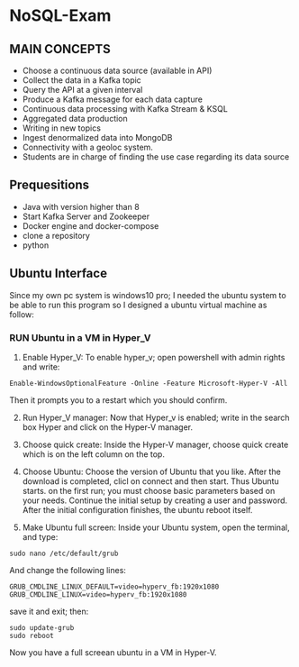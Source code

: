 # NoSQL-Exam


## MAIN CONCEPTS

* Choose a continuous data source (available in API)
* Collect the data in a Kafka topic
* Query the API at a given interval
* Produce a Kafka message for each data capture
* Continuous data processing with Kafka Stream & KSQL
* Aggregated data production
* Writing in new topics
* Ingest denormalized data into MongoDB
* Connectivity with a geoloc system.
* Students are in charge of finding the use case regarding its data source

## Prequesitions
* Java with version higher than 8
* Start Kafka Server and Zookeeper
* Docker engine and docker-compose
* clone a repository
* python

## Ubuntu Interface
Since my own pc system is windows10 pro; I needed the ubuntu system to be able to run this program so I designed a ubuntu virtual machine as follow:

### RUN Ubuntu in a VM in Hyper_V

1. Enable Hyper_V:
  To enable hyper_v; open powershell with admin rights and write:
  ```
  Enable-WindowsOptionalFeature -Online -Feature Microsoft-Hyper-V -All
  ```
  Then it prompts you to a restart which you should confirm.
  
2. Run Hyper_V manager:
  Now that Hyper_v is enabled; write in the search box Hyper and click on the Hyper-V manager.
  
3. Choose quick create:
  Inside the Hyper-V manager, choose quick create which is on the left column on the top.
 
4. Choose Ubuntu:
  Choose the version of Ubuntu that you like.
  After the download is completed, clicl on connect and then start. 
  Thus Ubuntu starts. on the first run; you must choose basic parameters based on your needs. Continue the initial setup by creating a user and password.
  After the initial configuration finishes, the ubuntu reboot itself.
  
5. Make Ubuntu full screen:
  Inside your Ubuntu system, open the terminal, and type:
  ```
  sudo nano /etc/default/grub
  ```
  And change the following lines:
  ```
  GRUB_CMDLINE_LINUX_DEFAULT=video=hyperv_fb:1920x1080
  GRUB_CMDLINE_LINUX=video=hyperv_fb:1920x1080
  ```
  save it and exit; then:
  ```
  sudo update-grub
  sudo reboot
  ```  
  Now you have a full screean ubuntu in a VM in Hyper-V.
  
  
  

